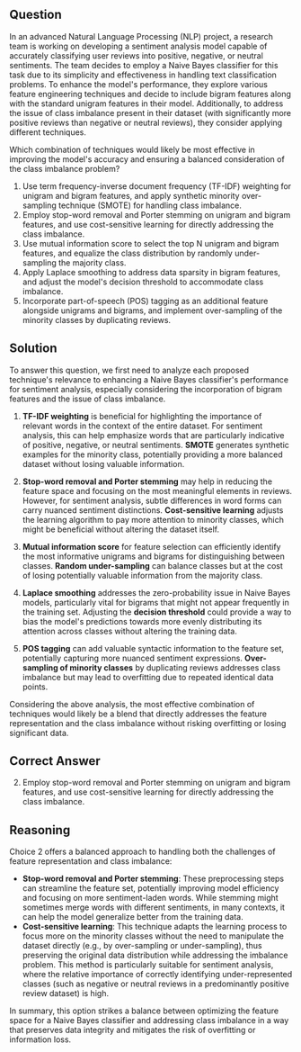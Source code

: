 ## Question

In an advanced Natural Language Processing (NLP) project, a research team is working on developing a sentiment analysis model capable of accurately classifying user reviews into positive, negative, or neutral sentiments. The team decides to employ a Naive Bayes classifier for this task due to its simplicity and effectiveness in handling text classification problems. To enhance the model's performance, they explore various feature engineering techniques and decide to include bigram features along with the standard unigram features in their model. Additionally, to address the issue of class imbalance present in their dataset (with significantly more positive reviews than negative or neutral reviews), they consider applying different techniques.

Which combination of techniques would likely be most effective in improving the model's accuracy and ensuring a balanced consideration of the class imbalance problem?

1. Use term frequency-inverse document frequency (TF-IDF) weighting for unigram and bigram features, and apply synthetic minority over-sampling technique (SMOTE) for handling class imbalance.
2. Employ stop-word removal and Porter stemming on unigram and bigram features, and use cost-sensitive learning for directly addressing the class imbalance.
3. Use mutual information score to select the top N unigram and bigram features, and equalize the class distribution by randomly under-sampling the majority class.
4. Apply Laplace smoothing to address data sparsity in bigram features, and adjust the model's decision threshold to accommodate class imbalance.
5. Incorporate part-of-speech (POS) tagging as an additional feature alongside unigrams and bigrams, and implement over-sampling of the minority classes by duplicating reviews.

## Solution

To answer this question, we first need to analyze each proposed technique's relevance to enhancing a Naive Bayes classifier's performance for sentiment analysis, especially considering the incorporation of bigram features and the issue of class imbalance.

1. **TF-IDF weighting** is beneficial for highlighting the importance of relevant words in the context of the entire dataset. For sentiment analysis, this can help emphasize words that are particularly indicative of positive, negative, or neutral sentiments. **SMOTE** generates synthetic examples for the minority class, potentially providing a more balanced dataset without losing valuable information.

2. **Stop-word removal and Porter stemming** may help in reducing the feature space and focusing on the most meaningful elements in reviews. However, for sentiment analysis, subtle differences in word forms can carry nuanced sentiment distinctions. **Cost-sensitive learning** adjusts the learning algorithm to pay more attention to minority classes, which might be beneficial without altering the dataset itself.

3. **Mutual information score** for feature selection can efficiently identify the most informative unigrams and bigrams for distinguishing between classes. **Random under-sampling** can balance classes but at the cost of losing potentially valuable information from the majority class.

4. **Laplace smoothing** addresses the zero-probability issue in Naive Bayes models, particularly vital for bigrams that might not appear frequently in the training set. Adjusting the **decision threshold** could provide a way to bias the model's predictions towards more evenly distributing its attention across classes without altering the training data.

5. **POS tagging** can add valuable syntactic information to the feature set, potentially capturing more nuanced sentiment expressions. **Over-sampling of minority classes** by duplicating reviews addresses class imbalance but may lead to overfitting due to repeated identical data points.

Considering the above analysis, the most effective combination of techniques would likely be a blend that directly addresses the feature representation and the class imbalance without risking overfitting or losing significant data.

## Correct Answer

2. Employ stop-word removal and Porter stemming on unigram and bigram features, and use cost-sensitive learning for directly addressing the class imbalance.

## Reasoning

Choice 2 offers a balanced approach to handling both the challenges of feature representation and class imbalance:

- **Stop-word removal and Porter stemming**: These preprocessing steps can streamline the feature set, potentially improving model efficiency and focusing on more sentiment-laden words. While stemming might sometimes merge words with different sentiments, in many contexts, it can help the model generalize better from the training data.
- **Cost-sensitive learning**: This technique adapts the learning process to focus more on the minority classes without the need to manipulate the dataset directly (e.g., by over-sampling or under-sampling), thus preserving the original data distribution while addressing the imbalance problem. This method is particularly suitable for sentiment analysis, where the relative importance of correctly identifying under-represented classes (such as negative or neutral reviews in a predominantly positive review dataset) is high.

In summary, this option strikes a balance between optimizing the feature space for a Naive Bayes classifier and addressing class imbalance in a way that preserves data integrity and mitigates the risk of overfitting or information loss.